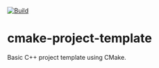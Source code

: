 [![Build](https://github.com/Husenap/cmake-project-template/actions/workflows/build.yml/badge.svg)](https://github.com/Husenap/cmake-project-template/actions/workflows/build.yml)

# cmake-project-template

Basic C++ project template using CMake.